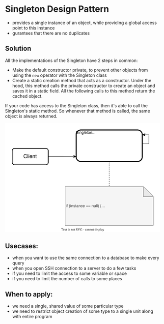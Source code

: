 # Singleton Design Pattern

- provides a single instance of an object, while providing a global access point to this instance
- gurantees that there are no duplicates

## Solution
All the implementations of the Singleton have 2 steps in common:
- Make the default constructor private, to prevent other objects from using the `new` operator with the Singleton class
- Create a static creation method that acts as a constructor. Under the hood, this method calls the private constructor to create an object and saves it in a static field. All the following calls to this method return the cached object.

If your code has access to the Singleton class, then it's able to call the Singleton's static method. So whenever that method is called, the same object is always returned.

<img src="../../assets/singleton.svg"></img>



## Usecases:
- when you want to use the same connection to a database to make every query
- when you open SSH connection to a server to do a few tasks
- if you need to limit the access to some variable or space
- if you need to limit the number of calls to some places

## When to apply:
- we need a single, shared value of some particular type
- we need to restrict object creation of some type to a single unit along with entire program

